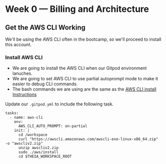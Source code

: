 # Week 0 — Billing and Architecture
## Get the AWS CLI Working
We'll be using the AWS CLI often in the bootcamp, so we'll proceed to install this account.

### Install AWS CLI
- We are going to install the AWS CLI when our Gitpod environment lanuches.
- We are going to set AWS CLI to use partial autoprompt mode to make it easier to debug CLI commands.
- The bash commands we are using are the same as the [AWS CLI install Instructions](https://docs.aws.amazon.com/cli/latest/userguide/getting-started-install.html)

Update our `.gitpod.yml` to include the following task.

```
tasks:
  - name: aws-cli
    env:
      AWS_CLI_AUTO_PROMPT: on-partial
    init: |
      cd /workspace
      curl "https://awscli.amazonaws.com/awscli-exe-linux-x86_64.zip" -o "awscliv2.zip"
      unzip awscliv2.zip
      sudo ./aws/install
      cd $THEIA_WORKSPACE_ROOT

```
